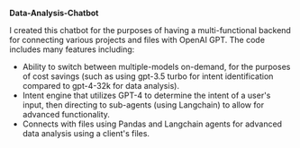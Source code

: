 **Data-Analysis-Chatbot**

I created this chatbot for the purposes of having a multi-functional backend for connecting various projects and files with OpenAI GPT. The code includes many features including:
- Ability to switch between multiple-models on-demand, for the purposes of cost savings (such as using gpt-3.5 turbo for intent identification compared to gpt-4-32k for data analysis).
- Intent engine that utilizes GPT-4 to determine the intent of a user's input, then directing to sub-agents (using Langchain) to allow for advanced functionality.
- Connects with files using Pandas and Langchain agents for advanced data analysis using a client's files.
